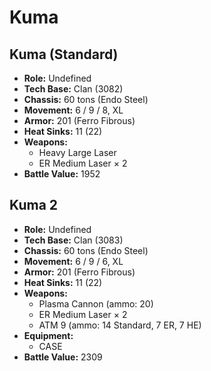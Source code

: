 # Kuma
## Kuma (Standard)
- **Role:** Undefined
- **Tech Base:** Clan (3082)
- **Chassis:** 60 tons (Endo Steel)
- **Movement:** 6 / 9 / 8, XL
- **Armor:** 201 (Ferro Fibrous)
- **Heat Sinks:** 11 (22)
- **Weapons:**
  - Heavy Large Laser
  - ER Medium Laser × 2
- **Battle Value:** 1952

## Kuma 2
- **Role:** Undefined
- **Tech Base:** Clan (3083)
- **Chassis:** 60 tons (Endo Steel)
- **Movement:** 6 / 9 / 6, XL
- **Armor:** 201 (Ferro Fibrous)
- **Heat Sinks:** 11 (22)
- **Weapons:**
  - Plasma Cannon (ammo: 20)
  - ER Medium Laser × 2
  - ATM 9 (ammo: 14 Standard, 7 ER, 7 HE)
- **Equipment:**
  - CASE
- **Battle Value:** 2309

